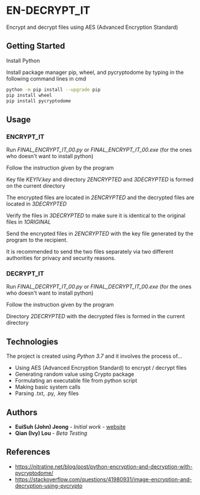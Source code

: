 # EN-DECRYPT_IT
Encrypt and decrypt files using AES (Advanced Encryption Standard)

## Getting Started
Install Python

Install package manager pip, wheel, and pycryptodome by typing in the following command lines in cmd
```bash
python -m pip install --upgrade pip
pip install wheel
pip install pycryptodome
```
## Usage

### ENCRYPT_IT

Run *FINAL_ENCRYPT_IT_00.py* or *FINAL_ENCRYPT_IT_00.exe* (for the ones who doesn't want to install python)

Follow the instruction given by the program

Key file *KEYIV.key* and directory *2ENCRYPTED* and *3DECRYPTED* is formed on the current directory

The encrypted files are located in *2ENCRYPTED* and the decrypted files are located in *3DECRYPTED*

Verify the files in *3DECRYPTED* to make sure it is identical to the original files in *1ORIGINAL*

Send the encrypted files in *2ENCRYPTED* with the key file generated by the program to the recipient.

It is recommended to send the two files separately via two different authorities for privacy and security reasons.

### DECRYPT_IT

Run *FINAL_DECRYPT_IT_00.py* or *FINAL_DECRYPT_IT_00.exe* (for the ones who doesn't want to install python)

Follow the instruction given by the program

Directory *2DECRYPTED* with the decrypted files is formed in the current directory

## Technologies

The project is created using *Python 3.7* and it involves the process of...
* Using AES (Advanced Encryption Standard) to encrypt / decrypt files
* Generating random value using Crypto package
* Formulating an executable file from python script
* Making basic system calls
* Parsing .txt, .py, .key files


## Authors

* **EuiSuh (John) Jeong** - *Initial work* - [website](https://web2.qatar.cmu.edu/~ejeong/)
* **Qian (Ivy) Lou** - *Beta Testing*

## References
* https://nitratine.net/blog/post/python-encryption-and-decryption-with-pycryptodome/
* https://stackoverflow.com/questions/41980931/image-encryption-and-decryption-using-pycrypto

